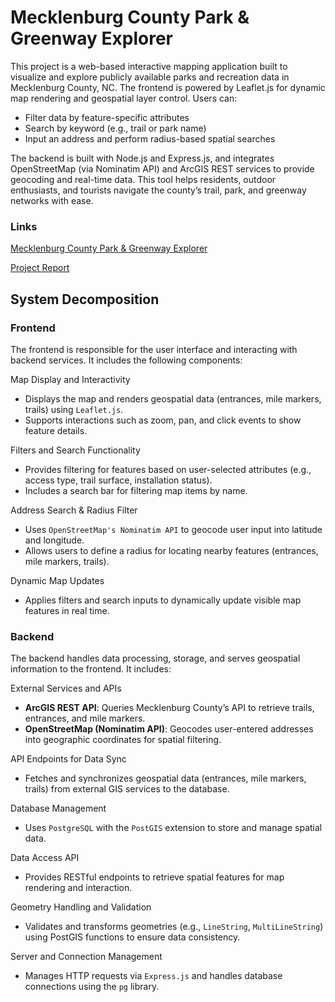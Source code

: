 <h1>Mecklenburg County Park & Greenway Explorer</h1>
This project is a web-based interactive mapping application built to visualize and explore publicly available parks and recreation data in Mecklenburg County, NC. The frontend is powered by Leaflet.js for dynamic map rendering and geospatial layer control. Users can:
<ul>
  <li>Filter data by feature-specific attributes</li>
  <li>Search by keyword (e.g., trail or park name)</li>
  <li>Input an address and perform radius-based spatial searches</li>
</ul>


The backend is built with Node.js and Express.js, and integrates OpenStreetMap (via Nominatim API) and ArcGIS REST services to provide geocoding and real-time data. This tool helps residents, outdoor enthusiasts, and tourists navigate the county’s trail, park, and greenway networks with ease.

<h3>Links</h3>

[Mecklenburg County Park & Greenway Explorer](http://159.65.190.244:3000/)

[Project Report](https://docs.google.com/document/d/1vkGTQSkREv0tr_6T0A1uZsOoI6HYsVyL/edit?usp=sharing&ouid=112011954964715598772&rtpof=true&sd=true)



<h2>System Decomposition</h2>

<h3>Frontend</h3>
<p>The frontend is responsible for the user interface and interacting with backend services. It includes the following components:</p>

Map Display and Interactivity
<ul>
  <li>Displays the map and renders geospatial data (entrances, mile markers, trails) using <code>Leaflet.js</code>.</li>
  <li>Supports interactions such as zoom, pan, and click events to show feature details.</li>
</ul>

Filters and Search Functionality
<ul>
  <li>Provides filtering for features based on user-selected attributes (e.g., access type, trail surface, installation status).</li>
  <li>Includes a search bar for filtering map items by name.</li>
</ul>

Address Search & Radius Filter
<ul>
  <li>Uses <code>OpenStreetMap's Nominatim API</code> to geocode user input into latitude and longitude.</li>
  <li>Allows users to define a radius for locating nearby features (entrances, mile markers, trails).</li>
</ul>

Dynamic Map Updates
<ul>
  <li>Applies filters and search inputs to dynamically update visible map features in real time.</li>
</ul>

<h3>Backend</h3>
<p>The backend handles data processing, storage, and serves geospatial information to the frontend. It includes:</p>

External Services and APIs
<ul>
  <li><strong>ArcGIS REST API</strong>: Queries Mecklenburg County’s API to retrieve trails, entrances, and mile markers.</li>
  <li><strong>OpenStreetMap (Nominatim API)</strong>: Geocodes user-entered addresses into geographic coordinates for spatial filtering.</li>
</ul>

API Endpoints for Data Sync
<ul>
  <li>Fetches and synchronizes geospatial data (entrances, mile markers, trails) from external GIS services to the database.</li>
</ul>

Database Management
<ul>
  <li>Uses <code>PostgreSQL</code> with the <code>PostGIS</code> extension to store and manage spatial data.</li>
</ul>

Data Access API
<ul>
  <li>Provides RESTful endpoints to retrieve spatial features for map rendering and interaction.</li>
</ul>

Geometry Handling and Validation
<ul>
  <li>Validates and transforms geometries (e.g., <code>LineString</code>, <code>MultiLineString</code>) using PostGIS functions to ensure data consistency.</li>
</ul>

Server and Connection Management
<ul>
  <li>Manages HTTP requests via <code>Express.js</code> and handles database connections using the <code>pg</code> library.</li>
</ul>
